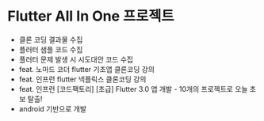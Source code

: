 # Flutter All In One 프로젝트

- 클론 코딩 결과물 수집
- 플러터 샘플 코드 수집
- 플러터 문제 발생 시 시도대안 코드 수집
- feat. 노마드 코더 flutter 기초앱 클론코딩 강의
- feat. 인프런 flutter 넥플릭스 클론코딩 강의
- feat. 인프런 [코드팩토리] [초급] Flutter 3.0 앱 개발 - 10개의 프로젝트로 오늘 초보 탈출!
- android 기반으로 개발
